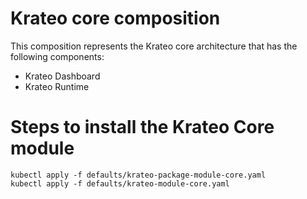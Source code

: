 # Krateo core composition

This composition represents the Krateo core architecture that has the following components:

- Krateo Dashboard
- Krateo Runtime

# Steps to install the Krateo Core module

```text
kubectl apply -f defaults/krateo-package-module-core.yaml
kubectl apply -f defaults/krateo-module-core.yaml
```
